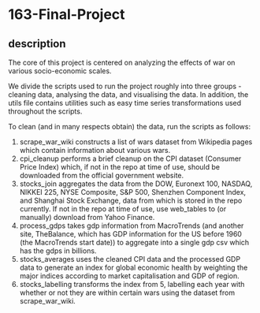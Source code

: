 # 163-Final-Project
## description 
The core of this project is centered on analyzing the effects of war on various
socio-economic scales.

We divide the scripts used to run the project roughly into three groups - 
cleaning data, analysing the data, and visualising the data. In addition, the utils
file contains utilities such as easy time series transformations used throughout
the scripts.

To clean (and in many respects obtain) the data, run the scripts as follows:
1. scrape_war_wiki constructs a list of wars dataset from Wikipedia pages which
   contain information about various wars.
2. cpi_cleanup performs a brief cleanup on the CPI dataset (Consumer Price Index)
   which, if not in the repo at time of use, should be downloaded from the
   official government website.
3. stocks_join aggregates the data from the DOW, Euronext 100, NASDAQ, NIKKEI 225,
   NYSE Composite, S&P 500, Shenzhen Component Index, and Shanghai Stock Exchange,
   data from which is stored in the repo currently. If not in the repo at time of
   use, use web_tables to (or manually) download from Yahoo Finance.
4. process_gdps takes gdp information from MacroTrends (and another site,
   TheBalance, which has GDP information for the US before 1960 (the MacroTrends
   start date)) to aggregate into a single gdp csv which has the gdps in billions.
5. stocks_averages uses the cleaned CPI data and the processed GDP data to
   generate an index for global economic health by weighting the major indices
   according to market capitalisation and GDP of region.
6. stocks_labelling transforms the index from 5, labelling each year with whether
   or not they are within certain wars using the dataset from scrape_war_wiki.